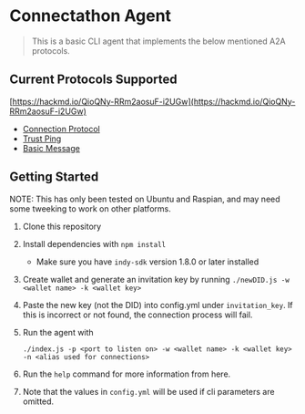 # Connectathon Agent

> This is a basic CLI agent that implements the below mentioned A2A protocols.

## Current Protocols Supported
[https://hackmd.io/QioQNy-RRm2aosuF-i2UGw](https://hackmd.io/QioQNy-RRm2aosuF-i2UGw)

* [Connection Protocol](https://github.com/hyperledger/indy-hipe/blob/aa5fb2431964f84926af5a51d8e4dd9b6342482e/text/connection-protocol/README.md)
* [Trust Ping](https://github.com/hyperledger/indy-hipe/blob/03656b17d36a0a2a5c59a63192ca85c51230b959/text/trust-ping/README.md)
* [Basic Message](https://github.com/hyperledger/indy-hipe/blob/7df770e4cb3163c1e97b224387fed320bf7d9013/text/basic-message/README.md)

## Getting Started

NOTE: This has only been tested on Ubuntu and Raspian, and may need some tweeking to work on other platforms.

1. Clone this repository
2. Install dependencies with `npm install`
	* Make sure you have `indy-sdk` version 1.8.0 or later installed
3. Create wallet and generate an invitation key by running 
	`./newDID.js -w <wallet name> -k <wallet key>`
4. Paste the new key (not the DID) into config.yml under `invitation_key`. If this is incorrect or not found, the connection process will fail.
5. Run the agent with 

	```
	./index.js -p <port to listen on> -w <wallet name> -k <wallet key> -n <alias used for connections>
	```
6. Run the `help` command for more information from here.
7. Note that the values in `config.yml` will be used if cli parameters are omitted.